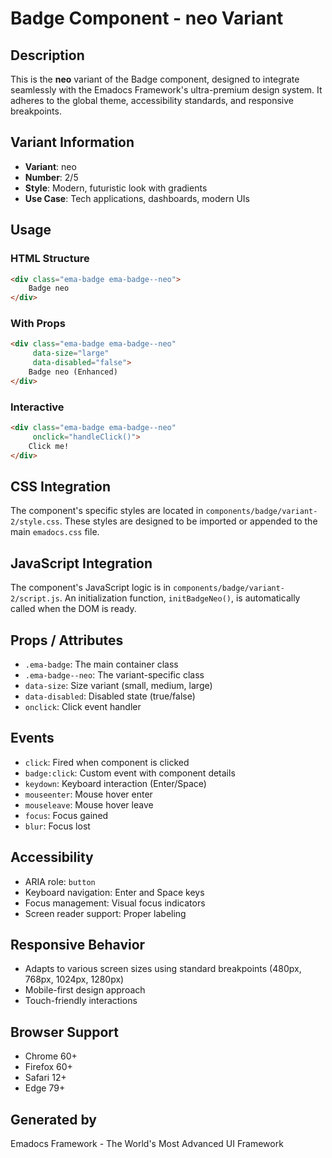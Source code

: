 # Badge Component - neo Variant

## Description
This is the **neo** variant of the Badge component, designed to integrate seamlessly with the Emadocs Framework's ultra-premium design system. It adheres to the global theme, accessibility standards, and responsive breakpoints.

## Variant Information
- **Variant**: neo
- **Number**: 2/5
- **Style**: Modern, futuristic look with gradients
- **Use Case**: Tech applications, dashboards, modern UIs

## Usage

### HTML Structure
```html
<div class="ema-badge ema-badge--neo">
    Badge neo
</div>
```

### With Props
```html
<div class="ema-badge ema-badge--neo" 
     data-size="large" 
     data-disabled="false">
    Badge neo (Enhanced)
</div>
```

### Interactive
```html
<div class="ema-badge ema-badge--neo" 
     onclick="handleClick()">
    Click me!
</div>
```

## CSS Integration
The component's specific styles are located in `components/badge/variant-2/style.css`. These styles are designed to be imported or appended to the main `emadocs.css` file.

## JavaScript Integration
The component's JavaScript logic is in `components/badge/variant-2/script.js`. An initialization function, `initBadgeNeo()`, is automatically called when the DOM is ready.

## Props / Attributes
- `.ema-badge`: The main container class
- `.ema-badge--neo`: The variant-specific class
- `data-size`: Size variant (small, medium, large)
- `data-disabled`: Disabled state (true/false)
- `onclick`: Click event handler

## Events
- `click`: Fired when component is clicked
- `badge:click`: Custom event with component details
- `keydown`: Keyboard interaction (Enter/Space)
- `mouseenter`: Mouse hover enter
- `mouseleave`: Mouse hover leave
- `focus`: Focus gained
- `blur`: Focus lost

## Accessibility
- ARIA role: `button`
- Keyboard navigation: Enter and Space keys
- Focus management: Visual focus indicators
- Screen reader support: Proper labeling

## Responsive Behavior
- Adapts to various screen sizes using standard breakpoints (480px, 768px, 1024px, 1280px)
- Mobile-first design approach
- Touch-friendly interactions

## Browser Support
- Chrome 60+
- Firefox 60+
- Safari 12+
- Edge 79+

## Generated by
Emadocs Framework - The World's Most Advanced UI Framework
